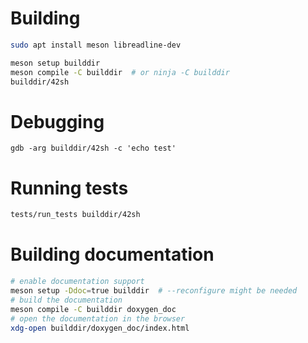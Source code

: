 # Building

```sh
sudo apt install meson libreadline-dev

meson setup builddir
meson compile -C builddir  # or ninja -C builddir
builddir/42sh
```

# Debugging

```
gdb -arg builddir/42sh -c 'echo test'
```

# Running tests

```sh
tests/run_tests builddir/42sh
```

# Building documentation

```sh
# enable documentation support
meson setup -Ddoc=true builddir  # --reconfigure might be needed
# build the documentation
meson compile -C builddir doxygen_doc
# open the documentation in the browser
xdg-open builddir/doxygen_doc/index.html
```

